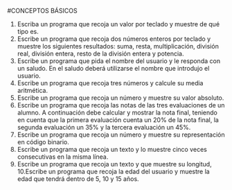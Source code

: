 #CONCEPTOS BÁSICOS

1. Escriba un programa que recoja un valor por teclado y muestre de qué tipo
es.
2. Escribe un programa que recoja dos números enteros por teclado y muestre
los siguientes resultados: suma, resta, multiplicación, división real, división
entera, resto de la división entera y potencia.
3. Escribe un programa que pida el nombre del usuario y le responda con un
saludo. En el saludo deberá utilizarse el nombre que introdujo el usuario.
4. Escribe un programa que recoja tres números y calcule su media aritmética.
5. Escribe un programa que recoja un número y muestre su valor absoluto.
6. Escribe un programa que recoja las notas de las tres evaluaciones de un
alumno. A continuación debe calcular y mostrar la nota final, teniendo en
cuenta que la primera evaluación cuenta un 20% de la nota final, la segunda
evaluación un 35% y la tercera evaluación un 45%.
7. Escribe un programa que recoja un número y muestre su representación en
código binario.
8. Escribe un programa que recoja un texto y lo muestre cinco veces
consecutivas en la misma línea.
9. Escribe un programa que recoja un texto y que muestre su longitud,
10.Escribe un programa que recoja la edad del usuario y muestre la edad que
tendrá dentro de 5, 10 y 15 años.